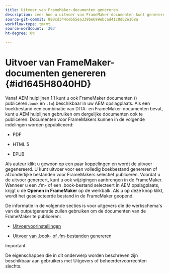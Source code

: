 ```yaml
---
title: Uitvoer van FrameMaker-documenten genereren
description: Leer hoe u uitvoer van FrameMaker-documenten kunt genereren in AEM hulplijnen om deze te publiceren in de indeling PDF, HTML5 en EPUB.
source-git-commit: 880cd344ceb65ea339be699ebcad41c0d62e168a
workflow-type: tm+mt
source-wordcount: '203'
ht-degree: 0%

---
```


# Uitvoer van FrameMaker-documenten genereren {#id1645H8040HD}

Vanaf AEM hulplijnen 1.1 kunt u ook FrameMaker documenten \() publiceren`.book` en `.fm`\) beschikbaar in uw AEM opslagplaats. Als een boekbestand een combinatie van DITA- en FrameMaker-documenten bevat, kunt u AEM hulplijnen gebruiken om dergelijke documenten ook te publiceren. Documenten voor FrameMakers kunnen in de volgende indelingen worden gepubliceerd:

- PDF

- HTML 5

- EPUB


Als auteur klikt u gewoon op een paar koppelingen en wordt de uitvoer gegenereerd. U kunt uitvoer voor een volledig boekbestand genereren of afzonderlijke bestanden voor FrameMakers selectief publiceren. Voordat u de uitvoer genereert, kunt u ook wijzigingen aanbrengen in de FrameMaker. Wanneer u een .fm- of een .book-bestand selecteert in AEM opslagplaats, krijgt u de **Openen in FrameMaker** op de werkbalk. Als u op deze knop klikt, wordt het geselecteerde bestand in de FrameMaker geopend.

De informatie in de volgende secties is voor uitgevers die de werkschema&#39;s van de outputgeneratie zullen gebruiken om de documenten van de FrameMaker te publiceren:

- [Uitvoervoorinstellingen](fm-output-understand-presets.md#)

- [Uitvoer van .book- of .fm-bestanden genereren](fm-output-generate.md#)

>[!IMPORTANT]
>
> De eigenschappen die in dit onderwerp worden beschreven zijn beschikbaar aan gebruikers met Uitgevers of beheerdervoorrechten slechts.
